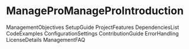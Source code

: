 # ManageProManageProIntroduction
ManagementObjectives
SetupGuide
ProjectFeatures
DependenciesList
CodeExamples
ConfigurationSettings
ContributionGuide
ErrorHandling
LicenseDetails
ManagementFAQ
